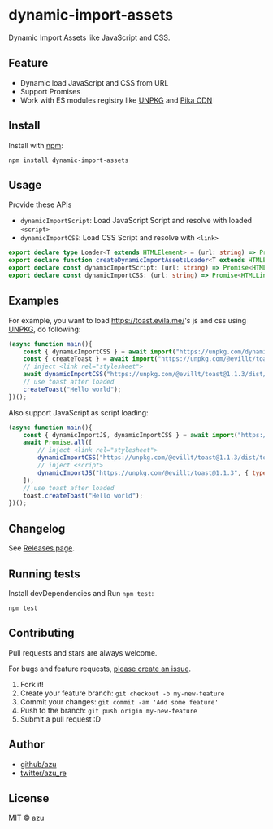 # dynamic-import-assets

Dynamic Import Assets like JavaScript and CSS.

## Feature

- Dynamic load JavaScript and CSS from URL
- Support Promises
- Work with ES modules registry like [UNPKG](https://unpkg.com/) and [Pika CDN](https://www.pika.dev/cdn)

## Install

Install with [npm](https://www.npmjs.com/):

    npm install dynamic-import-assets


## Usage

Provide these APIs

- `dynamicImportScript`: Load JavaScript Script and resolve with loaded `<script>`
- `dynamicImportCSS`: Load CSS Script and resolve with `<link>`

```ts
export declare type Loader<T extends HTMLElement> = (url: string) => Promise<T>;
export declare function createDynamicImportAssetsLoader<T extends HTMLElement>(loader: Loader<T>): (url: string) => Promise<T>;
export declare const dynamicImportScript: (url: string) => Promise<HTMLScriptElement>;
export declare const dynamicImportCSS: (url: string) => Promise<HTMLLinkElement>;
```

## Examples

For example, you want to load <https://toast.evila.me/>'s js and css using [UNPKG](https://unpkg.com/), do following:

```js
(async function main(){
    const { dynamicImportCSS } = await import("https://unpkg.com/dynamic-import-assets@^1.0.0?module");
    const { createToast } = await import("https://unpkg.com/@evillt/toast@1.1.3?module");
    // inject <link rel="stylesheet">
    await dynamicImportCSS("https://unpkg.com/@evillt/toast@1.1.3/dist/toast.min.css", { type: "css" });
    // use toast after loaded 
    createToast("Hello world");
})();
```

Also support JavaScript as script loading:

```js
(async function main(){
    const { dynamicImportJS, dynamicImportCSS } = await import("https://unpkg.com/dynamic-import-assets@^1.0.0?module");
    await Promise.all([
        // inject <link rel="stylesheet">
        dynamicImportCSS("https://unpkg.com/@evillt/toast@1.1.3/dist/toast.min.css", { type: "css" }),
        // inject <script>
        dynamicImportJS("https://unpkg.com/@evillt/toast@1.1.3", { type: "js" })
    ]);
    // use toast after loaded 
    toast.createToast("Hello world");
})();
```


## Changelog

See [Releases page](https://github.com/azu/dynamic-import-assets/releases).

## Running tests

Install devDependencies and Run `npm test`:

    npm test

## Contributing

Pull requests and stars are always welcome.

For bugs and feature requests, [please create an issue](https://github.com/azu/dynamic-import-assets/issues).

1. Fork it!
2. Create your feature branch: `git checkout -b my-new-feature`
3. Commit your changes: `git commit -am 'Add some feature'`
4. Push to the branch: `git push origin my-new-feature`
5. Submit a pull request :D

## Author

- [github/azu](https://github.com/azu)
- [twitter/azu_re](https://twitter.com/azu_re)

## License

MIT © azu
